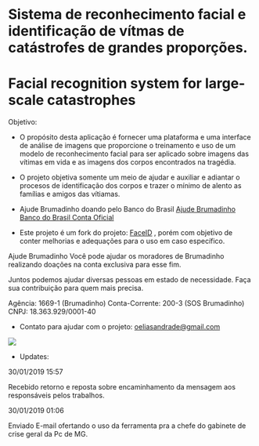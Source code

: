 # Sistema de reconhecimento facial e identificação de vítmas de catástrofes de grandes proporções.
# Facial recognition system for large-scale catastrophes

Objetivo:

- O propósito desta aplicação é fornecer uma plataforma e uma interface de análise de imagens que proporcione o treinamento e uso de um modelo de reconhecimento facial para ser aplicado sobre imagens das vítimas em vida e as imagens dos corpos encontrados na tragédia.

- O projeto objetiva somente um meio de ajudar e auxiliar e adiantar o procesos de identificação dos corpos e trazer o mínimo de alento as famílias e amigos das vítiamas.


- Ajude Brumadinho doando pelo Banco do Brasil
[Ajude Brumadinho Banco do Brasil Conta Oficial](https://www.bb.com.br/pbb/pagina-inicial/ajude-brumadinho)

- Este projeto é um fork do projeto: [FaceID](https://github.com/chaos4455/faceID) , porém com objetivo de conter melhorias e adequações para o uso em caso específico.

Ajude Brumadinho
Você pode ajudar os moradores de Brumadinho realizando doações na conta exclusiva para esse fim.

 Juntos podemos ajudar diversas pessoas em estado de necessidade.
Faça sua contribuição para quem mais precisa.

Agência: 1669-1 (Brumadinho)
Conta-Corrente: 200-3 (SOS Brumadinho)
CNPJ: 18.363.929/0001-40

- Contato para ajudar com o projeto: oeliasandrade@gmail.com

![](http://img1-azrcdn.newser.com/image/1220280-0-20190128092544.jpeg)


- Updates:

30/01/2019 15:57

Recebido retorno e reposta sobre encaminhamento da mensagem aos responsáveis pelos trabalhos.


30/01/2019 01:06

Enviado E-mail ofertando o uso da ferramenta pra a chefe do gabinete de crise geral da Pc de MG.
